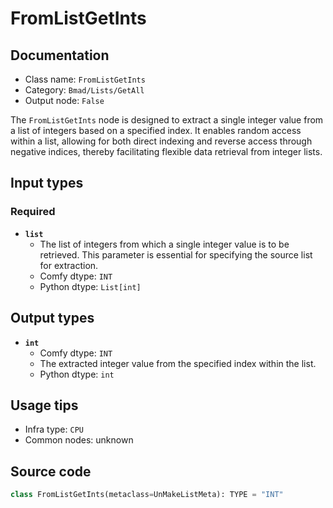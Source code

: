 # FromListGetInts
## Documentation
- Class name: `FromListGetInts`
- Category: `Bmad/Lists/GetAll`
- Output node: `False`

The `FromListGetInts` node is designed to extract a single integer value from a list of integers based on a specified index. It enables random access within a list, allowing for both direct indexing and reverse access through negative indices, thereby facilitating flexible data retrieval from integer lists.
## Input types
### Required
- **`list`**
    - The list of integers from which a single integer value is to be retrieved. This parameter is essential for specifying the source list for extraction.
    - Comfy dtype: `INT`
    - Python dtype: `List[int]`
## Output types
- **`int`**
    - Comfy dtype: `INT`
    - The extracted integer value from the specified index within the list.
    - Python dtype: `int`
## Usage tips
- Infra type: `CPU`
- Common nodes: unknown


## Source code
```python
class FromListGetInts(metaclass=UnMakeListMeta): TYPE = "INT"

```
